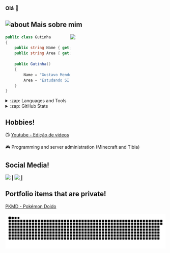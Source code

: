### Olá 👋

## <img width="45" alt="about" src="https://raw.github.com/elizarov/elizarov/master/about.png"> Mais sobre mim

<img align="right" width="300" src="https://i2.wp.com/allhtaccess.info/wp-content/uploads/2018/03/programming.gif?fit=1281%2C716&ssl=1" />

```C#
public class Gutinha
{
    public string Name { get; set; }
    public string Area { get; set; }

    public Gutinha()
    {
        Name = "Gustavo Mendes";
        Area = "Estudando SI 8° Período";
    }
}
```
<details>
  <summary>:zap: Languages and Tools</summary>
  <div style="display: inline_block"><br>
    <code><img height="30" src="https://raw.githubusercontent.com/devicons/devicon/master/icons/javascript/javascript-original.svg"></code>
    <code><img height="30" src="https://raw.githubusercontent.com/devicons/devicon/master/icons/java/java-original-wordmark.svg"></code>
    <code><img height="30" src="https://raw.githubusercontent.com/devicons/devicon/master/icons/mysql/mysql-original-wordmark.svg"></code>
    <code><img height="30" src="https://raw.githubusercontent.com/devicons/devicon/master/icons/vscode/vscode-original.svg"></code>
    <code><img height="30" src="https://raw.githubusercontent.com/devicons/devicon/master/icons/visualstudio/visualstudio-plain.svg"></code>
    <code><img height="30" src="https://raw.githubusercontent.com/devicons/devicon/master/icons/csharp/csharp-original.svg"></code>
    <code><img height="30" src="https://raw.githubusercontent.com/devicons/devicon/master/icons/html5/html5-original.svg"></code>
    <code><img height="30" src="https://raw.githubusercontent.com/devicons/devicon/master/icons/css3/css3-original.svg"></code>
    <code><img height="30" src="https://cdn.jsdelivr.net/gh/devicons/devicon@latest/icons/lua/lua-original.svg"></code>
  </div>
</details>

<details>
  <summary>:zap: GitHub Stats</summary>
  <img  alt="Gutinha GitHub Stats" src="https://github-readme-stats-gutinha.vercel.app/api/top-langs/?username=gutinha&layout=compact&theme=dracula" />
  <img  alt="Gutinha GitHub Stats" src="https://github-readme-stats-gutinha.vercel.app/api?username=gutinha&theme=dracula&show_icons=true" />
</details>

## **Hobbies!**
[youtube]: https://www.youtube.com/c/GutaxavierGraphics
📺 [Youtube - Edição de videos][youtube]

🎮 Programming and server administration (Minecraft and Tibia)

## **Social Media!**
![](https://dcbadge.vercel.app/api/shield/302563501183074315?style=flat) **|** 
<a href="https://www.linkedin.com/in/gutinha/">
    <img src="https://img.shields.io/badge/LinkedIn-0077B5?style=for-the-badge&logo=linkedin&logoColor=white" />
</a>**|** 

## **Portfolio items that are private!**
[pkmd]: https://www.pkmdoido.com.br/
[PKMD - Pokémon Doido][pkmd]

![Snake animation](https://github.com/gutinha/gutinha/blob/output/github-contribution-grid-snake.svg)
